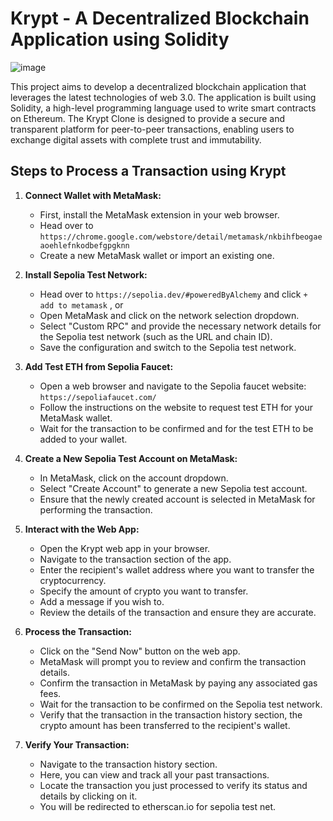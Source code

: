 # Krypt - A Decentralized Blockchain Application using Solidity

![image](https://user-images.githubusercontent.com/78965341/222924375-d349ac24-e94f-4975-9c71-3abb447cd092.png)


This project aims to develop a decentralized blockchain application that leverages the latest technologies of web 3.0. The application is built using Solidity, a high-level programming language used to write smart contracts on Ethereum. The Krypt Clone is designed to provide a secure and transparent platform for peer-to-peer transactions, enabling users to exchange digital assets with complete trust and immutability.

## Steps to Process a Transaction using Krypt

1. **Connect Wallet with MetaMask:**
   - First, install the MetaMask extension in your web browser.
   - Head over to `https://chrome.google.com/webstore/detail/metamask/nkbihfbeogaeaoehlefnkodbefgpgknn`
   - Create a new MetaMask wallet or import an existing one.

2. **Install Sepolia Test Network:**
   - Head over to `https://sepolia.dev/#poweredByAlchemy` and click `+ add to metamask` , or
   - Open MetaMask and click on the network selection dropdown.
   - Select "Custom RPC" and provide the necessary network details for the Sepolia test network (such as the URL and chain ID).
   - Save the configuration and switch to the Sepolia test network.

3. **Add Test ETH from Sepolia Faucet:**
   - Open a web browser and navigate to the Sepolia faucet website: `https://sepoliafaucet.com/`
   - Follow the instructions on the website to request test ETH for your MetaMask wallet.
   - Wait for the transaction to be confirmed and for the test ETH to be added to your wallet.

4. **Create a New Sepolia Test Account on MetaMask:**
   - In MetaMask, click on the account dropdown.
   - Select "Create Account" to generate a new Sepolia test account.
   - Ensure that the newly created account is selected in MetaMask for performing the transaction.

5. **Interact with the Web App:**
   - Open the Krypt web app in your browser.
   - Navigate to the transaction section of the app.
   - Enter the recipient's wallet address where you want to transfer the cryptocurrency.
   - Specify the amount of crypto you want to transfer.
   - Add a message if you wish to.
   - Review the details of the transaction and ensure they are accurate.

6. **Process the Transaction:**
   - Click on the "Send Now" button on the web app.
   - MetaMask will prompt you to review and confirm the transaction details.
   - Confirm the transaction in MetaMask by paying any associated gas fees.
   - Wait for the transaction to be confirmed on the Sepolia test network.
   - Verify that the transaction in the transaction history section, the crypto amount has been transferred to the recipient's wallet.

7. **Verify Your Transaction:**
   - Navigate to the transaction history section.
   - Here, you can view and track all your past transactions.
   - Locate the transaction you just processed to verify its status and details by clicking on it.
   - You will be redirected to etherscan.io for sepolia test net.
   
  

